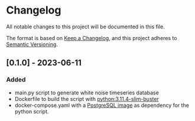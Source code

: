 # Changelog

All notable changes to this project will be documented in this file.

The format is based on [Keep a Changelog](https://keepachangelog.com/en/1.1.0/),
and this project adheres to [Semantic Versioning](https://semver.org/spec/v2.0.0.html).

## [0.1.0] - 2023-06-11

### Added

- main.py script to generate white noise timeseries database
- Dockerfile to build the script with [python:3.11.4-slim-buster](https://hub.docker.com/_/python)
- docker-compose.yaml with a [PostgreSQL image](https://hub.docker.com/_/postgres) as dependency for the python script.